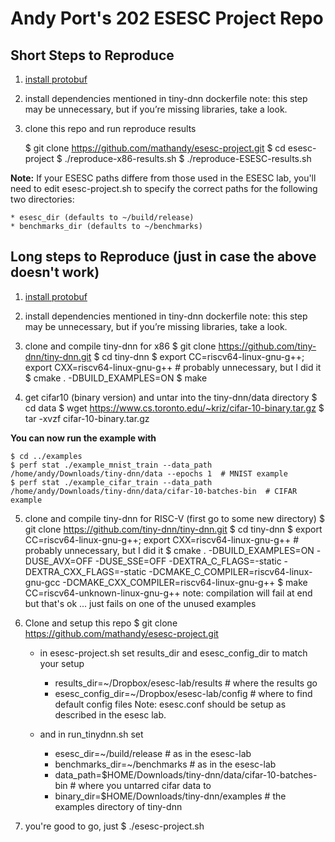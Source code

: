 # Andy Port's 202 ESESC Project Repo

## Short Steps to Reproduce

1. [install protobuf](https://github.com/protocolbuffers/protobuf/blob/master/src/README.md)

2. install dependencies mentioned in tiny-dnn dockerfile
note: this step may be unnecessary, but if you’re missing libraries, take a look.

3. clone this repo and run reproduce results
    
    $ git clone https://github.com/mathandy/esesc-project.git
    $ cd esesc-project
    $ ./reproduce-x86-results.sh
    $ ./reproduce-ESESC-results.sh

**Note:** If your ESESC paths differe from those used in the ESESC lab, you'll need to edit esesc-project.sh to specify the correct paths for the following two directories: 

    * esesc_dir (defaults to ~/build/release)
    * benchmarks_dir (defaults to ~/benchmarks)


## Long steps to Reproduce (just in case the above doesn't work)
1. [install protobuf](https://github.com/protocolbuffers/protobuf/blob/master/src/README.md)

2. install dependencies mentioned in tiny-dnn dockerfile
note: this step may be unnecessary, but if you’re missing libraries, take a look.

3. clone and compile tiny-dnn for x86
    $ git clone https://github.com/tiny-dnn/tiny-dnn.git
    $ cd tiny-dnn
    $ export CC=riscv64-linux-gnu-g++; export CXX=riscv64-linux-gnu-g++   # probably unnecessary, but I did it
    $ cmake . -DBUILD_EXAMPLES=ON
    $ make

4. get cifar10 (binary version) and untar into the tiny-dnn/data directory
    $ cd data
    $ wget https://www.cs.toronto.edu/~kriz/cifar-10-binary.tar.gz
    $ tar -xvzf cifar-10-binary.tar.gz

**You can now run the example with**

    $ cd ../examples 
    $ perf stat ./example_mnist_train --data_path /home/andy/Downloads/tiny-dnn/data --epochs 1  # MNIST example
    $ perf stat ./example_cifar_train --data_path /home/andy/Downloads/tiny-dnn/data/cifar-10-batches-bin  # CIFAR example

5. clone and compile tiny-dnn for RISC-V (first go to some new directory)
    $ git clone https://github.com/tiny-dnn/tiny-dnn.git
    $ cd tiny-dnn
    $ export CC=riscv64-linux-gnu-g++; export CXX=riscv64-linux-gnu-g++   # probably unnecessary, but I did it
    $ cmake . -DBUILD_EXAMPLES=ON -DUSE_AVX=OFF -DUSE_SSE=OFF -DEXTRA_C_FLAGS=-static -DEXTRA_CXX_FLAGS=-static -DCMAKE_C_COMPILER=riscv64-linux-gnu-gcc -DCMAKE_CXX_COMPILER=riscv64-linux-gnu-g++
    $ make CC=riscv64-unknown-linux-gnu-g++
    note: compilation will fail at end but that's ok ... just fails on one of the unused examples

7. Clone and setup this repo
    $ git clone https://github.com/mathandy/esesc-project.git

    * in esesc-project.sh set results_dir and esesc_config_dir to match your setup
        * results_dir=~/Dropbox/esesc-lab/results  # where the results go
        * esesc_config_dir=~/Dropbox/esesc-lab/config  # where to find default config files
        Note: esesc.conf should be setup as described in the esesc lab.
        
    * and in run_tinydnn.sh set
        * esesc_dir=~/build/release  # as in the esesc-lab
        * benchmarks_dir=~/benchmarks  # as in the esesc-lab
        * data_path=$HOME/Downloads/tiny-dnn/data/cifar-10-batches-bin  # where you untarred cifar data to 
        * binary_dir=$HOME/Downloads/tiny-dnn/examples  # the examples directory of tiny-dnn

8. you're good to go, just
    $ ./esesc-project.sh
